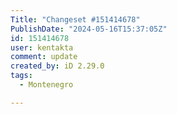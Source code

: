 ```yaml
---
Title: "Changeset #151414678"
PublishDate: "2024-05-16T15:37:05Z"
id: 151414678
user: kentakta
comment: update
created_by: iD 2.29.0
tags:
  - Montenegro

---
```

